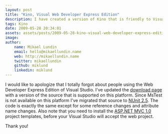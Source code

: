 ```yaml
---
layout: post
title: "Kino, Visual Web Developer Express Edition"
description: I have created a version of Kino that is friendly to Visual Web Developer Express Edition.
tags: Kino
date: 2009-05-28 20:34:01
assets: assets/posts/2009-05-28-kino-visual-web-developer-express-edition
image: 
author: 
    name: Mikael Lundin
    email: hello@mikaellundin.name 
    web: http://mikaellundin.name
    twitter: mikaellundin
    github: miklund
    linkedin: miklund                    
---
```


I would like to apologize that I totally forgot about people using the Web Developer Express Edition of Visual Studio. I've updated the [download page](/kino/ "Kino") with a version of the source that is supported on this platform.  Since MsTest is not available on this platform I've migrated that source to [NUnit 2.5](http://www.nunit.org/). The code is exactly the same except for some reference changes and attribute name changes.  Also note that you need to install the [ASP.NET MVC 1.0](http://www.microsoft.com/downloads/details.aspx?FamilyID=53289097-73ce-43bf-b6a6-35e00103cb4b&displaylang=en) project templates, before your Visual Studio will accept the web project.

Thank you!
